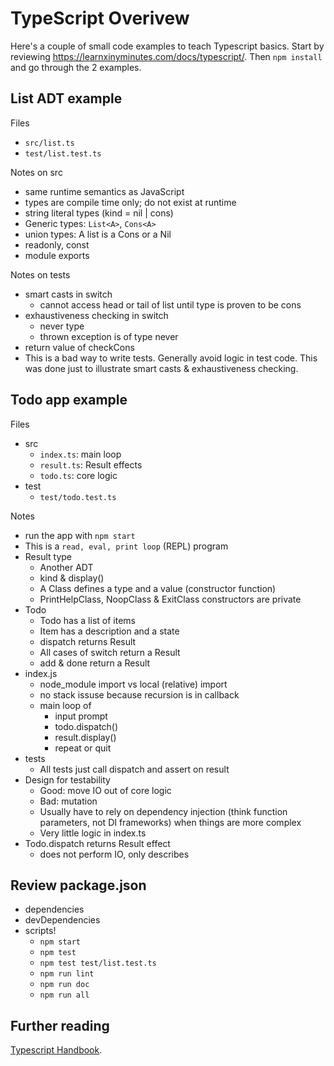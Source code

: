 TypeScript Overivew
===================

Here's a couple of small code examples to teach Typescript basics.
Start by reviewing <https://learnxinyminutes.com/docs/typescript/>.
Then `npm install` and go through the 2 examples.


List ADT example
----------------

Files

- `src/list.ts`
- `test/list.test.ts`

Notes on src

- same runtime semantics as JavaScript
- types are compile time only; do not exist at runtime
- string literal types (kind = nil | cons)
- Generic types: `List<A>`, `Cons<A>`
- union types: A list is a Cons or a Nil
- readonly, const
- module exports

Notes on tests

- smart casts in switch
  - cannot access head or tail of list until type is proven to be cons
- exhaustiveness checking in switch
  - never type
  - thrown exception is of type never
- return value of checkCons
- This is a bad way to write tests.  Generally avoid logic in test
  code.  This was done just to illustrate smart casts &
  exhaustiveness checking.


Todo app example
----------------

Files

- src
    - `index.ts`: main loop
    - `result.ts`: Result effects
    - `todo.ts`: core logic
- test
    - `test/todo.test.ts`

Notes

- run the app with `npm start`
- This is a `read, eval, print loop` (REPL) program
- Result type
    - Another ADT
    - kind & display()
    - A Class defines a type and a value (constructor function)
    - PrintHelpClass, NoopClass & ExitClass constructors are private
- Todo
    - Todo has a list of items
    - Item has a description and a state
    - dispatch returns Result
    - All cases of switch return a Result
    - add & done return a Result
- index.js
    - node\_module import vs local (relative) import
    - no stack issuse because recursion is in callback
    - main loop of
        - input prompt
        - todo.dispatch()
        - result.display()
        - repeat or quit
- tests
    - All tests just call dispatch and assert on result
- Design for testability
    - Good: move IO out of core logic
    - Bad: mutation
    - Usually have to rely on dependency injection
      (think function parameters, not DI frameworks) when things are more complex
    - Very little logic in index.ts
- Todo.dispatch returns Result effect
    - does not perform IO, only describes


Review package.json
--------------------

- dependencies
- devDependencies
- scripts!
    - `npm start`
    - `npm test`
    - `npm test test/list.test.ts`
    - `npm run lint`
    - `npm run doc`
    - `npm run all`


Further reading
---------------

[Typescript Handbook](https://www.typescriptlang.org/docs/handbook/2/everyday-types.html).

